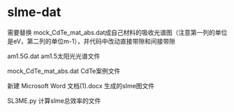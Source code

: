 # slme-dat

需要替换 mock_CdTe_mat_abs.dat成自己材料的吸收光谱图（注意第一列的单位是eV，第二列的单位m-1），并代码中改动直接带隙和间接带隙


am1.5G.dat am1.5太阳光光谱文件

mock_CdTe_mat_abs.dat  CdTe案例文件

新建 Microsoft Word 文档(1).docx   生成的slme图文件

SL3ME.py  计算slme总效率的文件
